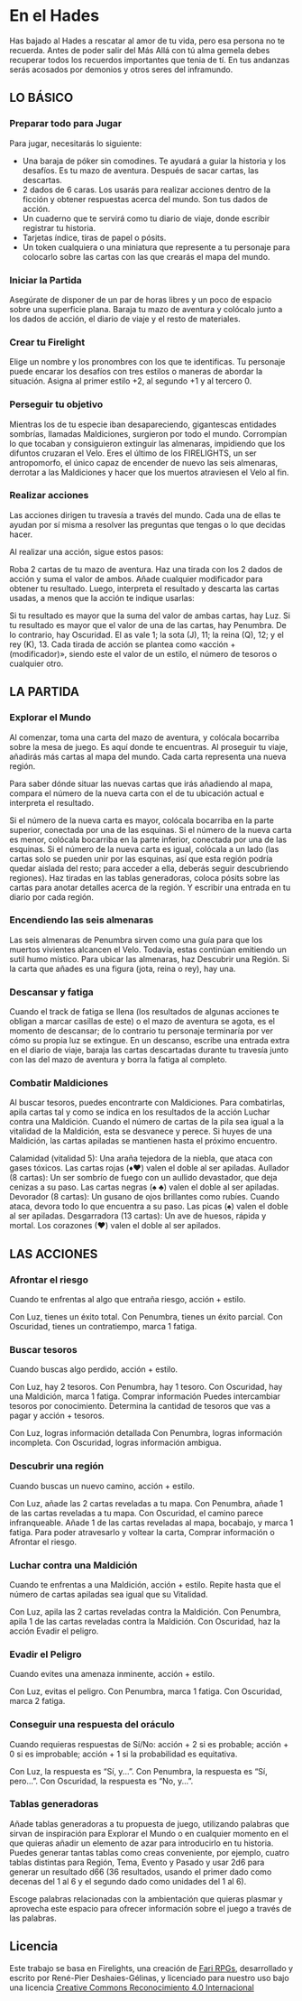 # En el Hades

Has bajado al Hades a rescatar al amor de tu vida, pero esa persona no te recuerda. Antes de poder salir del Más Allá con tú alma gemela debes recuperar todos los recuerdos importantes que tenia de tí. En tus andanzas serás acosados por demonios y otros seres del inframundo.

## LO BÁSICO

### Preparar todo para Jugar

Para jugar, necesitarás lo siguiente:

* Una baraja de póker sin comodines. Te ayudará a guiar la historia y los desafíos. Es tu mazo de aventura. Después de sacar cartas, las descartas.
* 2 dados de 6 caras. Los usarás para realizar acciones dentro de la ficción y obtener respuestas acerca del mundo. Son tus dados de acción.
* Un cuaderno que te servirá como tu diario de viaje, donde escribir registrar tu historia.
* Tarjetas índice, tiras de papel o pósits.
* Un token cualquiera o una miniatura que represente a tu personaje para colocarlo sobre las cartas con las que crearás el mapa del mundo.

### Iniciar la Partida

Asegúrate de disponer de un par de horas libres y un poco de espacio sobre una superficie plana. Baraja tu mazo de aventura y colócalo junto a los dados de acción, el diario de viaje y el resto de materiales.

### Crear tu Firelight
Elige un nombre y los pronombres con los que te identificas. Tu personaje puede encarar los desafíos con tres estilos o maneras de abordar la situación. Asigna al primer estilo +2, al segundo +1 y al tercero 0.

### Perseguir tu objetivo
Mientras los de tu especie iban desapareciendo, gigantescas entidades sombrías, llamadas Maldiciones, surgieron por todo el mundo. Corrompían lo que tocaban y consiguieron extinguir las almenaras, impidiendo que los difuntos cruzaran el Velo. Eres el último de los FIRELIGHTS, un ser antropomorfo, el único capaz de encender de nuevo las seis almenaras, derrotar a las Maldiciones y hacer que los muertos atraviesen el Velo al fin.

### Realizar acciones
Las acciones dirigen tu travesía a través del mundo. Cada una de ellas te ayudan por sí misma a resolver las preguntas que tengas o lo que decidas hacer.

Al realizar una acción, sigue estos pasos:

Roba 2 cartas de tu mazo de aventura.
Haz una tirada con los 2 dados de acción y suma el valor de ambos.
Añade cualquier modificador para obtener tu resultado.
Luego, interpreta el resultado y descarta las cartas usadas, a menos que la acción te indique usarlas:

Si tu resultado es mayor que la suma del valor de ambas cartas, hay Luz.
Si tu resultado es mayor que el valor de una de las cartas, hay Penumbra.
De lo contrario, hay Oscuridad.
El as vale 1; la sota (J), 11; la reina (Q), 12; y el rey (K), 13. Cada tirada de acción se plantea como «acción + (modificador)», siendo este el valor de un estilo, el número de tesoros o cualquier otro.

## LA PARTIDA

### Explorar el Mundo

Al comenzar, toma una carta del mazo de aventura, y colócala bocarriba sobre la mesa de juego. Es aquí donde te encuentras. Al proseguir tu viaje, añadirás más cartas al mapa del mundo. Cada carta representa una nueva región.

Para saber dónde situar las nuevas cartas que irás añadiendo al mapa, compara el número de la nueva carta con el de tu ubicación actual e interpreta el resultado.

Si el número de la nueva carta es mayor, colócala bocarriba en la parte superior, conectada por una de las esquinas.
Si el número de la nueva carta es menor, colócala bocarriba en la parte inferior, conectada por una de las esquinas.
Si el número de la nueva carta es igual, colócala a un lado (las cartas solo se pueden unir por las esquinas, así que esta región podría quedar aislada del resto; para acceder a ella, deberás seguir descubriendo regiones).
Haz tiradas en las tablas generadoras, coloca pósits sobre las cartas para anotar detalles acerca de la región. Y escribir una entrada en tu diario por cada región.

### Encendiendo las seis almenaras

Las seis almenaras de Penumbra sirven como una guía para que los muertos vivientes alcancen el Velo. Todavía, estas continúan emitiendo un sutil humo místico. Para ubicar las almenaras, haz Descubrir una Región. Si la carta que añades es una figura (jota, reina o rey), hay una.

### Descansar y fatiga

Cuando el track de fatiga se llena (los resultados de algunas acciones te obligan a marcar casillas de este) o el mazo de aventura se agota, es el momento de descansar; de lo contrario tu personaje terminaría por ver cómo su propia luz se extingue. En un descanso, escribe una entrada extra en el diario de viaje, baraja las cartas descartadas durante tu travesía junto con las del mazo de aventura y borra la fatiga al completo.

### Combatir Maldiciones

Al buscar tesoros, puedes encontrarte con Maldiciones. Para combatirlas, apila cartas tal y como se indica en los resultados de la acción Luchar contra una Maldición. Cuando el número de cartas de la pila sea igual a la vitalidad de la Maldición, esta se desvanece y perece. Si huyes de una Maldición, las cartas apiladas se mantienen hasta el próximo encuentro.

Calamidad (vitalidad 5): Una araña tejedora de la niebla, que ataca con gases tóxicos. Las cartas rojas (♦♥) valen el doble al ser apiladas.
Aullador (8 cartas): Un ser sombrío de fuego con un aullido devastador, que deja cenizas a su paso. Las cartas negras (♠ ♣) valen el doble al ser apiladas.
Devorador (8 cartas): Un gusano de ojos brillantes como rubíes. Cuando ataca, devora todo lo que encuentra a su paso. Las picas (♠) valen el doble al ser apiladas.
Desgarradora (13 cartas): Un ave de huesos, rápida y mortal. Los corazones (♥) valen el doble al ser apilados.

## LAS ACCIONES

### Afrontar el riesgo

Cuando te enfrentas al algo que entraña riesgo, acción + estilo.

Con Luz, tienes un éxito total.
Con Penumbra, tienes un éxito parcial.
Con Oscuridad, tienes un contratiempo, marca 1 fatiga.

### Buscar tesoros

Cuando buscas algo perdido, acción + estilo.

Con Luz, hay 2 tesoros.
Con Penumbra, hay 1 tesoro.
Con Oscuridad, hay una Maldición, marca 1 fatiga.
Comprar información
Puedes intercambiar tesoros por conocimiento. Determina la cantidad de tesoros que vas a pagar y acción + tesoros.

Con Luz, logras información detallada
Con Penumbra, logras información incompleta.
Con Oscuridad, logras información ambigua.

### Descubrir una región

Cuando buscas un nuevo camino, acción + estilo.

Con Luz, añade las 2 cartas reveladas a tu mapa.
Con Penumbra, añade 1 de las cartas reveladas a tu mapa.
Con Oscuridad, el camino parece infranqueable. Añade 1 de las cartas reveladas al mapa, bocabajo, y marca 1 fatiga. Para poder atravesarlo y voltear la carta, Comprar información o Afrontar el riesgo.

### Luchar contra una Maldición

Cuando te enfrentas a una Maldición, acción + estilo. Repite hasta que el número de cartas apiladas sea igual que su Vitalidad.

Con Luz, apila las 2 cartas reveladas contra la Maldición.
Con Penumbra, apila 1 de las cartas reveladas contra la Maldición.
Con Oscuridad, haz la acción Evadir el peligro.

### Evadir el Peligro

Cuando evites una amenaza inminente, acción + estilo.

Con Luz, evitas el peligro.
Con Penumbra, marca 1 fatiga.
Con Oscuridad, marca 2 fatiga.

### Conseguir una respuesta del oráculo

Cuando requieras respuestas de Sí/No: acción + 2 si es probable; acción + 0 si es improbable; acción + 1 si la probabilidad es equitativa.

Con Luz, la respuesta es “Sí, y...”.
Con Penumbra, la respuesta es “Sí, pero...”.
Con Oscuridad, la respuesta es “No, y...”.

### Tablas generadoras

Añade tablas generadoras a tu propuesta de juego, utilizando palabras que sirvan de inspiración para Explorar el Mundo o en cualquier momento en el que quieras añadir un elemento de azar para introducirlo en tu historia. Puedes generar tantas tablas como creas conveniente, por ejemplo, cuatro tablas distintas para Región, Tema, Evento y Pasado y usar 2d6 para generar un resultado d66 (36 resultados, usando el primer dado como decenas del 1 al 6 y el segundo dado como unidades del 1 al 6).

Escoge palabras relacionadas con la ambientación que quieras plasmar y aprovecha este espacio para ofrecer información sobre el juego a través de las palabras.

## Licencia

Este trabajo se basa en Firelights, una creación de [Fari RPGs](https://farirpgs.com/), desarrollado y escrito por René-Pier Deshaies-Gélinas, y licenciado para nuestro uso bajo una licencia [Creative Commons Reconocimiento 4.0 Internacional](https://creativecommons.org/licenses/by/4.0/deed.es_ES)
